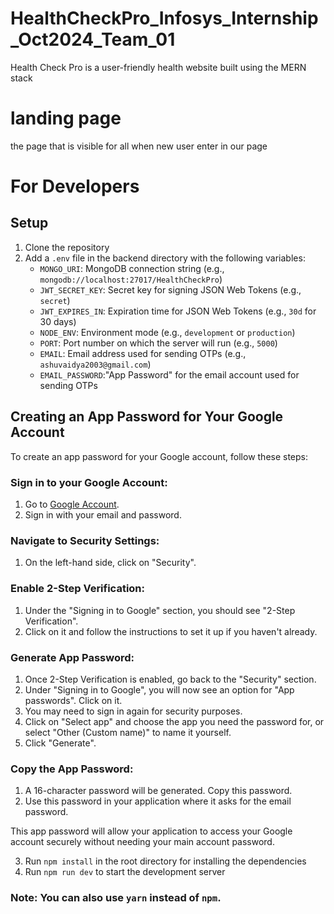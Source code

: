 # HealthCheckPro_Infosys_Internship_Oct2024_Team_01
Health Check Pro is a user-friendly health website built using the MERN stack

# landing page 
the page that is visible for all when new user enter in our page

# For Developers

## Setup

1. Clone the repository
2. Add a `.env` file in the backend directory with the following variables:
   - `MONGO_URI`: MongoDB connection string (e.g., `mongodb://localhost:27017/HealthCheckPro`)
   - `JWT_SECRET_KEY`: Secret key for signing JSON Web Tokens (e.g., `secret`)
   - `JWT_EXPIRES_IN`: Expiration time for JSON Web Tokens (e.g., `30d` for 30 days)
   - `NODE_ENV`: Environment mode (e.g., `development` or `production`)
   - `PORT`: Port number on which the server will run (e.g., `5000`)
   - `EMAIL`: Email address used for sending OTPs (e.g., `ashuvaidya2003@gmail.com`)
   - `EMAIL_PASSWORD`:"App Password" for the email account used for sending OTPs 
  ## Creating an App Password for Your Google Account

To create an app password for your Google account, follow these steps:

### Sign in to your Google Account:

1. Go to [Google Account](https://myaccount.google.com/).
2. Sign in with your email and password.

### Navigate to Security Settings:

1. On the left-hand side, click on "Security".

### Enable 2-Step Verification:

1. Under the "Signing in to Google" section, you should see "2-Step Verification". 
2. Click on it and follow the instructions to set it up if you haven't already.

### Generate App Password:

1. Once 2-Step Verification is enabled, go back to the "Security" section.
2. Under "Signing in to Google", you will now see an option for "App passwords". Click on it.
3. You may need to sign in again for security purposes.
4. Click on "Select app" and choose the app you need the password for, or select "Other (Custom name)" to name it yourself.
5. Click "Generate".

### Copy the App Password:

1. A 16-character password will be generated. Copy this password.
2. Use this password in your application where it asks for the email password.

This app password will allow your application to access your Google account securely without needing your main account password.

3. Run `npm install` in the root directory for installing the dependencies
4. Run `npm run dev` to start the development server


### Note: You can also use `yarn` instead of `npm`.

